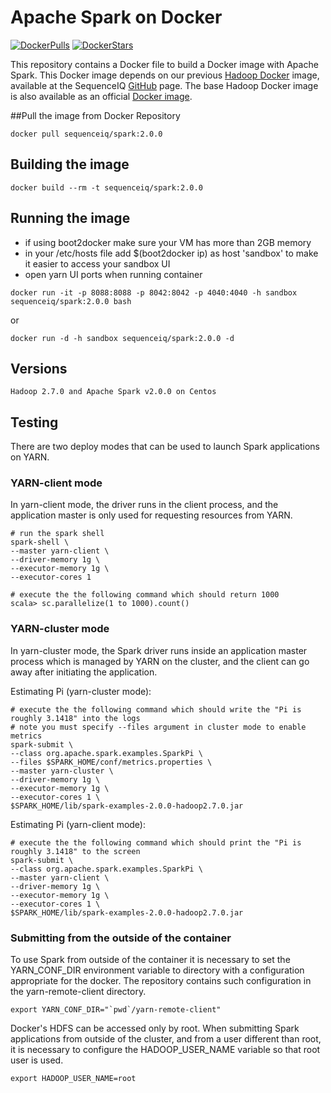 Apache Spark on Docker
==========

[![DockerPulls](https://img.shields.io/docker/pulls/sequenceiq/spark.svg)](https://registry.hub.docker.com/u/sequenceiq/spark/)
[![DockerStars](https://img.shields.io/docker/stars/sequenceiq/spark.svg)](https://registry.hub.docker.com/u/sequenceiq/spark/)


This repository contains a Docker file to build a Docker image with Apache Spark. This Docker image depends on our previous [Hadoop Docker](https://github.com/sequenceiq/hadoop-docker) image, available at the SequenceIQ [GitHub](https://github.com/sequenceiq) page.
The base Hadoop Docker image is also available as an official [Docker image](https://registry.hub.docker.com/u/sequenceiq/hadoop-docker/).

##Pull the image from Docker Repository
```
docker pull sequenceiq/spark:2.0.0
```

## Building the image
```
docker build --rm -t sequenceiq/spark:2.0.0
```

## Running the image

* if using boot2docker make sure your VM has more than 2GB memory
* in your /etc/hosts file add $(boot2docker ip) as host 'sandbox' to make it easier to access your sandbox UI
* open yarn UI ports when running container
```
docker run -it -p 8088:8088 -p 8042:8042 -p 4040:4040 -h sandbox sequenceiq/spark:2.0.0 bash
```
or
```
docker run -d -h sandbox sequenceiq/spark:2.0.0 -d
```

## Versions
```
Hadoop 2.7.0 and Apache Spark v2.0.0 on Centos
```

## Testing

There are two deploy modes that can be used to launch Spark applications on YARN.

### YARN-client mode

In yarn-client mode, the driver runs in the client process, and the application master is only used for requesting resources from YARN.

```
# run the spark shell
spark-shell \
--master yarn-client \
--driver-memory 1g \
--executor-memory 1g \
--executor-cores 1

# execute the the following command which should return 1000
scala> sc.parallelize(1 to 1000).count()
```
### YARN-cluster mode

In yarn-cluster mode, the Spark driver runs inside an application master process which is managed by YARN on the cluster, and the client can go away after initiating the application.

Estimating Pi (yarn-cluster mode):

```
# execute the the following command which should write the "Pi is roughly 3.1418" into the logs
# note you must specify --files argument in cluster mode to enable metrics
spark-submit \
--class org.apache.spark.examples.SparkPi \
--files $SPARK_HOME/conf/metrics.properties \
--master yarn-cluster \
--driver-memory 1g \
--executor-memory 1g \
--executor-cores 1 \
$SPARK_HOME/lib/spark-examples-2.0.0-hadoop2.7.0.jar
```

Estimating Pi (yarn-client mode):

```
# execute the the following command which should print the "Pi is roughly 3.1418" to the screen
spark-submit \
--class org.apache.spark.examples.SparkPi \
--master yarn-client \
--driver-memory 1g \
--executor-memory 1g \
--executor-cores 1 \
$SPARK_HOME/lib/spark-examples-2.0.0-hadoop2.7.0.jar
```

### Submitting from the outside of the container
To use Spark from outside of the container it is necessary to set the YARN_CONF_DIR environment variable to directory with a configuration appropriate for the docker. The repository contains such configuration in the yarn-remote-client directory.

```
export YARN_CONF_DIR="`pwd`/yarn-remote-client"
```

Docker's HDFS can be accessed only by root. When submitting Spark applications from outside of the cluster, and from a user different than root, it is necessary to configure the HADOOP_USER_NAME variable so that root user is used.

```
export HADOOP_USER_NAME=root
```
